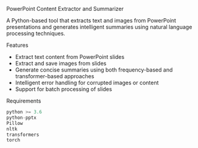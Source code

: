 PowerPoint Content Extractor and Summarizer

A Python-based tool that extracts text and images from PowerPoint presentations and generates intelligent summaries using natural language processing techniques.

Features

- Extract text content from PowerPoint slides
- Extract and save images from slides
- Generate concise summaries using both frequency-based and transformer-based approaches
- Intelligent error handling for corrupted images or content
- Support for batch processing of slides

Requirements

```python
python >= 3.6
python-pptx
Pillow
nltk
transformers
torch
